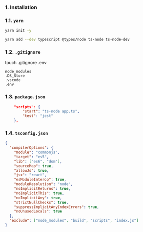 ### 1. Installation


### 1.1. `yarn`

```bash
yarn init -y

yarn add --dev typescript @types/node ts-node ts-node-dev
```

### 1.2. `.gitignore`

touch .gitignore .env

```
node_modules
.DS_Store
.vscode
.env
```

### 1.3. `package.json`

```json
    "scripts": {
        "start": "ts-node app.ts",
        "test": "jest"
    },
```

### 1.4. `tsconfig.json`

```json
{
  "compilerOptions": {
    "module": "commonjs",
    "target": "es5",
    "lib": ["es6", "dom"],
    "sourceMap": true,
    "allowJs": true,
    "jsx": "react",
    "esModuleInterop": true,
    "moduleResolution": "node",
    "noImplicitReturns": true,
    "noImplicitThis": true,
    "noImplicitAny": true,
    "strictNullChecks": true,
    "suppressImplicitAnyIndexErrors": true,
    "noUnusedLocals": true
  },
  "exclude": ["node_modules", "build", "scripts", "index.js"]
}
```